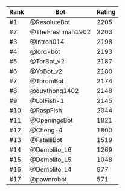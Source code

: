 Rank|Bot|Rating
---|---|---
#1|@ResoluteBot|2205
#2|@TheFreshman1902|2203
#3|@Intron014|2198
#4|@lord-bot|2193
#5|@TorBot_v2|2187
#6|@YoBot_v2|2180
#7|@ToromBot|2174
#8|@duythong1402|2148
#9|@LolFish-1|2145
#10|@RaspFish|2044
#11|@OpeningsBot|1821
#12|@Cheng-4|1800
#13|@FataliiBot|1519
#14|@Demolito_L6|1269
#15|@Demolito_L5|1048
#16|@Demolito_L4|977
#17|@pawnrobot|571
